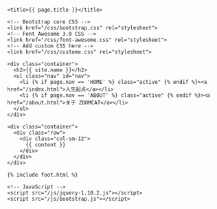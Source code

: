 <!DOCTYPE html>
<html lang="en">
  <head>
    <meta charset="utf-8">
    <meta name="viewport" content="width=device-width, initial-scale=1.0">
    <meta name="description" content="">
    <meta name="author" content="">

    <title>{{ page.title }}</title>

    <!-- Bootstrap core CSS -->
    <link href="/css/bootstrap.css" rel="stylesheet">
    <!-- Font Awesome 3.0 CSS -->
    <link href="/css/font-awesome.css" rel="stylesheet">
    <!-- Add custom CSS here -->
    <link href="/css/custome.css" rel="stylesheet">
  </head>

  <body>

    <div class="container">
      <h2>{{ site.name }}</h2>
      <ul class="nav" id="nav">
        <li {% if page.nav == 'HOME' %} class="active" {% endif %}><a href="/index.html">人生起点</a></li>
        <li {% if page.nav == 'ABOUT' %} class="active" {% endif %}><a href="/about.html">关于 ZOOMCAT</a></li>
      </ul>
    </div>

    <div class="container">
      <div class="row">
        <div class="col-sm-12">
          {{ content }}
        </div>
      </div>
    </div>

    {% include foot.html %}

    <!-- JavaScript -->
    <script src="/js/jquery-1.10.2.js"></script>
    <script src="/js/bootstrap.js"></script>

  </body>
</html>
